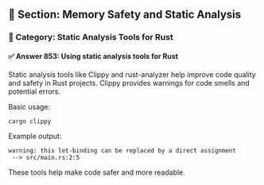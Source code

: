 ## 📘 Section: Memory Safety and Static Analysis
### 🔹 Category: Static Analysis Tools for Rust
#### ✅ Answer 853: Using static analysis tools for Rust

Static analysis tools like Clippy and rust-analyzer help improve code quality and safety in Rust projects. Clippy provides warnings for code smells and potential errors.

Basic usage:

```sh
cargo clippy
```

Example output:
```
warning: this let-binding can be replaced by a direct assignment
 --> src/main.rs:2:5
```

These tools help make code safer and more readable.
